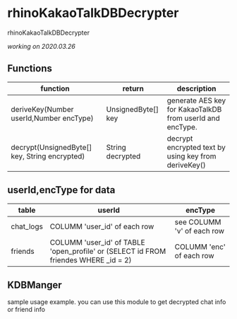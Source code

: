 # rhinoKakaoTalkDBDecrypter
rhinoKakaoTalkDBDecrypter

_working on 2020.03.26_

## Functions

function | return | description
--- | --- | ---
deriveKey(Number userId,Number encType)| UnsignedByte[] key | generate AES key for KakaoTalkDB from userId and encType.
decrypt(UnsignedByte[] key, String encrypted) | String decrypted | decrypt encrypted text by using key from deriveKey()

## userId,encType for data

table|  userId | encType
---|---|---
chat_logs  |COLUMM 'user_id' of each row  | see COLUMM 'v'  of each row
friends| COLUMM 'user_id' of TABLE 'open_profile' or (SELECT id FROM friendes WHERE _id = 2) | COLUMM 'enc' of each row

## KDBManger
sample usage example. you can use this module to get decrypted chat info or friend info
